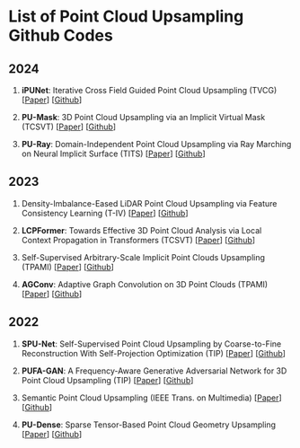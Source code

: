 # List of Point Cloud Upsampling Github Codes

## 2024
1. **iPUNet**: Iterative Cross Field Guided Point Cloud Upsampling (TVCG) [[Paper](https://ieeexplore.ieee.org/document/10288350)] [[Github](https://github.com/GSW-D/iPUNet)]

1. **PU-Mask**: 3D Point Cloud Upsampling via an Implicit Virtual Mask (TCSVT) [[Paper](https://ieeexplore.ieee.org/document/10445295/)] [[Github](https://github.com/liuhaoyun/PU-Mask)]

1. **PU-Ray**: Domain-Independent Point Cloud Upsampling via Ray Marching on Neural Implicit Surface (TITS) [[Paper](https://ieeexplore.ieee.org/document/10508258)] [[Github](https://github.com/sum1lim/PU-Ray)]

## 2023
1. Density-Imbalance-Eased LiDAR Point Cloud Upsampling via Feature Consistency Learning (T-IV) [[Paper](https://ieeexplore.ieee.org/document/9743721)] [[Github](https://github.com/nycu-acm/Density-Imbalance-Eased)]

1. **LCPFormer**: Towards Effective 3D Point Cloud Analysis via Local Context Propagation in Transformers (TCSVT) [[Paper](https://ieeexplore.ieee.org/document/10049597)] [[Github](https://github.com/zhh6425/LocalContextPropagation)]

1. Self-Supervised Arbitrary-Scale Implicit Point Clouds Upsampling (TPAMI) [[Paper](https://ieeexplore.ieee.org/document/10159515)] [[Github](https://github.com/xnowbzhao/sapcu)]

1. **AGConv**: Adaptive Graph Convolution on 3D Point Clouds (TPAMI) [[Paper](https://ieeexplore.ieee.org/document/10024001)] [[Github](https://github.com/hrzhou2/AdaptConv-master)]

## 2022
1. **SPU-Net**: Self-Supervised Point Cloud Upsampling by Coarse-to-Fine Reconstruction With Self-Projection Optimization (TIP) [[Paper](https://ieeexplore.ieee.org/document/9794769)] [[Github](https://github.com/liuxinhai/SPU-Net)]

1. **PUFA-GAN**: A Frequency-Aware Generative Adversarial Network for 3D Point Cloud Upsampling (TIP) [[Paper](https://ieeexplore.ieee.org/document/9961237)] [[Github](https://github.com/yuanhui0325/PUFA-GAN)]

1. Semantic Point Cloud Upsampling (IEEE Trans. on Multimedia) [[Paper](https://ieeexplore.ieee.org/document/9738472)] [[Github](https://github.com/yuanhui0325/PUFA-GAN)]

1. **PU-Dense**: Sparse Tensor-Based Point Cloud Geometry Upsampling [[Paper](https://ieeexplore.ieee.org/document/9794916)] [[Github](https://github.com/aniqueakhtar/PointCloudUpsampling)]